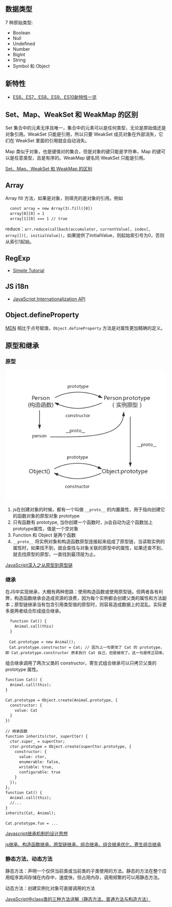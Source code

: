## 数据类型

7 种原始类型:
* Boolean
* Null
* Undefined
* Number
* BigInt
* String
* Symbol
和 Object

## 新特性

* [ES6、ES7、ES8、ES9、ES10新特性一览](https://juejin.im/post/5ca2e1935188254416288eb2)

## Set、Map、WeakSet 和 WeakMap 的区别

Set 集合中的元素无序且唯一，集合中的元素可以是任何类型，无论是原始值还是对象引用。WeakSet 只能是引用，所以只要 WeakSet 成员对象在外部消失，它们在 WeakSet 里面的引用就会自动消失。

Map 类似于对象，也是键值对的集合，但是对象的键只能是字符串，Map 的键可以是任意类型，且是有序的。WeakMap 键名同 WeakSet 只能是引用。

[Set、Map、WeakSet 和 WeakMap 的区别](https://juejin.im/post/5d39d14c518825625337f84e)

## Array
Array fill 方法，如果是对象，则填充的是对象的引用。例如
```
  const array = new Array(3).fill([0])
  array[0][0] = 1
  array[1][0] === 1 // true
```

reduce：`arr.reduce(callback(accumulator, currentValue[, index[, array]])[, initialValue])`，如果提供了initialValue，则起始索引号为0，否则从索引1起始。

## RegExp

* [Simple Tutorial](http://www.cnblogs.com/onepixel/p/5218904.html)

## JS i18n

* [JavaScript Internationalization API](https://marcoscaceres.github.io/jsi18n/)

## Object.defineProperty

[MDN](https://developer.mozilla.org/zh-CN/docs/Web/JavaScript/Reference/Global_Objects/Object/defineProperty) 相比于点号赋值，`Object.defineProperty` 方法是对属性更加精确的定义。

## 原型和继承

### 原型

![](../../assets/prototype.png)

1. js在创建对象的时候，都有一个叫做 `__proto__` 的内置属性，用于指向创建它的函数对象的原型对象 prototype
2. 只有函数有 prototype, 当你创建一个函数时，js会自动为这个函数加上prototype属性，值是一个空对象
3. Function 和 Object 是两个函数
4. `__proto__` 将实例对象和构造函数原型连接起来组成了原型链，当读取实例的属性时，如果找不到，就会查找与对象关联的原型中的属性，如果还查不到，就去找原型的原型，一直找到最顶层为止。

[JavaScript深入之从原型到原型链](https://github.com/mqyqingfeng/blog/issues/2)

### 继承

在JS中实现继承，大概有两种思路：使用构造函数或使用原型链。但两者各有利弊，构造函数继承会造成资源的浪费，因为每个实例都会创建父类的属性和方法副本；原型链继承当有包含引用类型值的原型时，则容易造成数据上的混乱。实际更多是两者结合形成组合继承。

```
  function Cat() {
    Animal.call(this)
  }

　Cat.prototype = new Animal(); 
　Cat.prototype.constructor = Cat; // 因为上一句更改了 Cat 的 prototype，即 Cat.prototype.constructor 原本执行 Cat 自己，但是被改了。这一句是修正回来。
```

组合继承调用了两次父类的 constructor，寄生式组合继承可以只拷贝父类的 prototype 属性。

```
function Cat() {
  Animal.call(this);
}

Cat.prototype = Object.create(Animal.prototype, {
  constructor: {
    value: Cat
  }
})

// 继承函数
function inherits(ctor, superCtor) {
  ctor.super_ = superCtor;
  ctor.prototype = Object.create(superCtor.prototype, {
    constructor: {
      value: ctor,
      enumerable: false,
      writable: true,
      configurable: true
    }
  });
}; 
function Cat() {
  Animal.call(this);
  //...
}
inherits(Cat, Animal);

Cat.prototype.fun = ...
```

[Javascript继承机制的设计思想](http://www.ruanyifeng.com/blog/2011/06/designing_ideas_of_inheritance_mechanism_in_javascript.html)

[js继承、构造函数继承、原型链继承、组合继承、组合继承优化、寄生组合继承](https://segmentfault.com/a/1190000015216289)

### 静态方法、动态方法

静态方法：声明一个仅供当前类或当前类的子类使用的方法。静态的方法在整个应用程序其间存储在内存中，速度快，但占用内存，调用频繁的可以用静态方法。

动态方法：创建实例化对象可直接调用的方法	

[JavaScript中class类的三种方法详解（静态方法、普通方法与构造方法）](https://blog.csdn.net/momDIY/article/details/79997793)